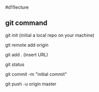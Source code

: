 #d11lecture

## git command

git init (initial a local repo on your machine)

git remote add origin 

git add . (insert URL)

git status

git commit -m "initial commit"

git push -u origin master
